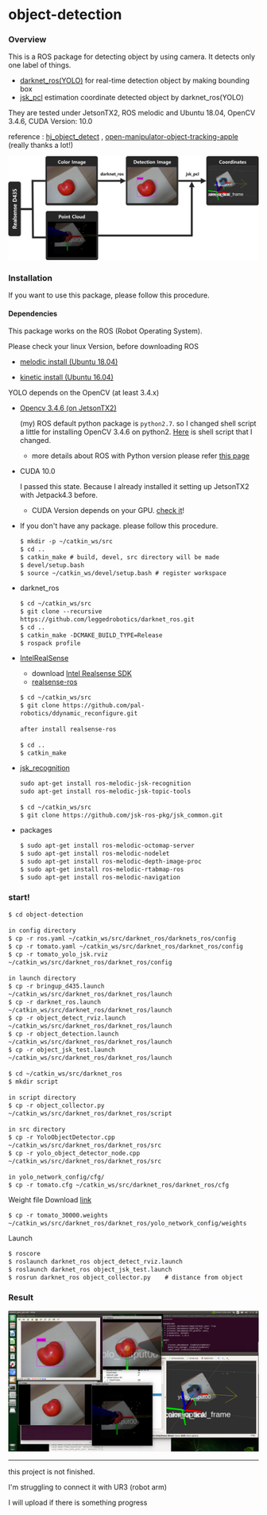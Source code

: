 # object-detection

### Overview

This is a ROS package for detecting object by using camera. It detects only one label of things. 

- [darknet_ros(YOLO)](https://github.com/leggedrobotics/darknet_ros)
  for real-time detection object by making bounding box
- [jsk_pcl](https://github.com/jsk-ros-pkg/jsk_recognition)
  estimation coordinate detected object by darknet_ros(YOLO)

They are tested under JetsonTX2, ROS melodic and Ubuntu 18.04, OpenCV 3.4.6, CUDA Version: 10.0

reference : [hj_object_detect](https://github.com/MrLacquer/hj-object-detect) , [open-manipulator-object-tracking-apple](https://github.com/AuTURBO/open-manipulator-object-tracking-apple) (really thanks a lot!)

![architecture](./doc/architecture.png)



### Installation

If you want to use this package, please follow this procedure.

#### Dependencies

This package works on the ROS (Robot Operating System).

Please check your linux Version, before downloading ROS

- [melodic install (Ubuntu 18.04)](http://wiki.ros.org/melodic/Installation/Ubuntu)

- [kinetic install (Ubuntu 16.04)](http://wiki.ros.org/kinetic/Installation/Ubuntu)

YOLO depends on the OpenCV (at least 3.4.x) 

- [Opencv 3.4.6 (on JetsonTX2)](https://jkjung-avt.github.io/opencv-on-nano/)

  (my) ROS default python package is `python2.7`. so I changed shell script a little for installing OpenCV 3.4.6 on python2. [Here](https://github.com/mywnajsldkf/object-detection/blob/master/doc/install_opencv-3.4.6.sh) is shell script that I changed.

  - more details about ROS with Python version please refer [this page](https://medium.com/@beta_b0t/how-to-setup-ros-with-python-3-44a69ca36674)

- CUDA 10.0

  I passed this state. Because I already installed it setting up JetsonTX2 with Jetpack4.3 before.

  - CUDA Version depends on your GPU. [check it](https://en.wikipedia.org/wiki/CUDA)!

- If you don't have any package. please follow this procedure.

  ```
  $ mkdir -p ~/catkin_ws/src
  $ cd ..
  $ catkin_make	# build, devel, src directory will be made
  $ devel/setup.bash
  $ source ~/catkin_ws/devel/setup.bash	# register workspace
  ```

- darknet_ros

  ```
  $ cd ~/catkin_ws/src
  $ git clone --recursive https://github.com/leggedrobotics/darknet_ros.git
  $ cd ..
  $ catkin_make -DCMAKE_BUILD_TYPE=Release
  $ rospack profile
  ```

- [IntelRealSense](https://github.com/IntelRealSense)

  - download [Intel Realsense SDK](https://github.com/IntelRealSense/librealsense/releases)
  - [realsense-ros](https://github.com/IntelRealSense/realsense-ros)

  ```
  $ cd ~/catkin_ws/src
  $ git clone https://github.com/pal-robotics/ddynamic_reconfigure.git
  
  after install realsense-ros
  
  $ cd ..
  $ catkin_make
  ```

- [jsk_recognition](https://github.com/jsk-ros-pkg/jsk_recognition)

  ```
  sudo apt-get install ros-melodic-jsk-recognition
  sudo apt-get install ros-melodic-jsk-topic-tools
  
  $ cd ~/catkin_ws/src
  $ git clone https://github.com/jsk-ros-pkg/jsk_common.git
  ```

- packages

  ```
  $ sudo apt-get install ros-melodic-octomap-server
  $ sudo apt-get install ros-melodic-nodelet
  $ sudo apt-get install ros-melodic-depth-image-proc
  $ sudo apt-get install ros-melodic-rtabmap-ros
  $ sudo apt-get install ros-melodic-navigation
  ```



### start!

```
$ cd object-detection

in config directory
$ cp -r ros.yaml ~/catkin_ws/src/darknet_ros/darknets_ros/config
$ cp -r tomato.yaml ~/catkin_ws/src/darknet_ros/darknet_ros/config
$ cp -r tomato_yolo_jsk.rviz ~/catkin_ws/src/darknet_ros/darknet_ros/config

in launch directory
$ cp -r bringup_d435.launch ~/catkin_ws/src/darknet_ros/darknet_ros/launch
$ cp -r darknet_ros.launch ~/catkin_ws/src/darknet_ros/darknet_ros/launch
$ cp -r object_detect_rviz.launch ~/catkin_ws/src/darknet_ros/darknet_ros/launch
$ cp -r object_detection.launch ~/catkin_ws/src/darknet_ros/darknet_ros/launch
$ cp -r object_jsk_test.launch ~/catkin_ws/src/darknet_ros/darknet_ros/launch

$ cd ~/catkin_ws/src/darknet_ros
$ mkdir script

in script directory
$ cp -r object_collector.py ~/catkin_ws/src/darknet_ros/darknet_ros/script

in src directory
$ cp -r YoloObjectDetector.cpp ~/catkin_ws/src/darknet_ros/darknet_ros/src
$ cp -r yolo_object_detector_node.cpp ~/catkin_ws/src/darknet_ros/darknet_ros/src

in yolo_network_config/cfg/
$ cp -r tomato.cfg ~/catkin_ws/src/darknet_ros/darknet_ros/cfg
```

Weight file Download [link](https://drive.google.com/open?id=1rBdkmsanaaipFpN_RTeInV77C4rOXoOV)

```
$ cp -r tomato_30000.weights ~/catkin_ws/src/darknet_ros/darknet_ros/yolo_network_config/weights
```

Launch

```
$ roscore
$ roslaunch darknet_ros object_detect_rviz.launch
$ roslaunch darknet_ros object_jsk_test.launch
$ rosrun darknet_ros object_collector.py	# distance from object
```



### Result

![test-image](./doc/test-image.png)



---

this project is not finished.

I'm struggling to connect it with UR3 (robot arm)

I will upload if there is something progress